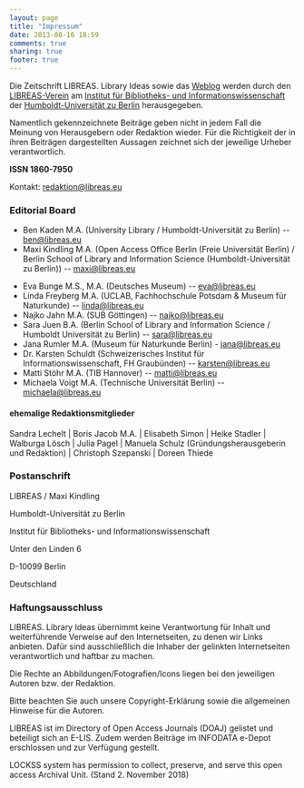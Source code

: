 ```yaml
---
layout: page
title: "Impressum"
date: 2013-08-16 18:59
comments: true
sharing: true
footer: true
---
```

Die Zeitschrift LIBREAS. Library Ideas sowie das [Weblog](http://libreas.wordpress.com/) werden durch den [LIBREAS-Verein](http://libreas-verein.eu/) am [Institut für Bibliotheks- und Informationswissenschaft](http://www.ibi.hu-berlin.de) der [Humboldt-Universität zu Berlin](http://www.hu-berlin.de) herausgegeben.

Namentlich gekennzeichnete Beiträge geben nicht in jedem Fall die Meinung von Herausgebern oder Redaktion wieder. Für die Richtigkeit der in ihren Beiträgen dargestellten Aussagen zeichnet sich der jeweilige Urheber verantwortlich.

**ISSN 1860-7950**

Kontakt: redaktion@libreas.eu

### Editorial Board

- Ben Kaden M.A. (University Library / Humboldt-Universität zu Berlin)
    -- ben@libreas.eu
- Maxi Kindling M.A. (Open Access Office Berlin (Freie Universität Berlin) / Berlin School of Library and Information Science (Humboldt-Universität zu Berlin)) -- maxi@libreas.eu

<!-- Redaktion -->

- Eva Bunge M.S., M.A. (Deutsches Museum) -- eva@libreas.eu
- Linda Freyberg M.A. (UCLAB, Fachhochschule Potsdam & Museum für Naturkunde) -- linda@libreas.eu
- Najko Jahn M.A. (SUB Göttingen) -- najko@libreas.eu
- Sara Juen B.A. (Berlin School of Library and Information Science / Humboldt Universität zu Berlin) -- sara@libreas.eu
- Jana Rumler M.A. (Museum für Naturkunde Berlin) - jana@libreas.eu
- Dr. Karsten Schuldt (Schweizerisches Institut für
    Informationswissenschaft, FH Graubünden) -- karsten@libreas.eu
- Matti Stöhr M.A. (TIB Hannover) -- matti@libreas.eu
- Michaela Voigt M.A. (Technische Universität Berlin) --
    michaela@libreas.eu

#### ehemalige Redaktionsmitglieder

Sandra Lechelt | Boris Jacob M.A. | Elisabeth Simon | Heike Stadler
| Walburga Lösch | Julia Pagel | Manuela Schulz
(Gründungsherausgeberin und Redaktion) | Christoph Szepanski | Doreen
Thiede
 	 
### Postanschrift

LIBREAS / Maxi Kindling

Humboldt-Universität zu Berlin

Institut für Bibliotheks- und Informationswissenschaft

Unter den Linden 6

D-10099 Berlin

Deutschland

### Haftungsausschluss

LIBREAS. Library Ideas übernimmt keine Verantwortung für Inhalt und
weiterführende Verweise auf den Internetseiten, zu denen wir Links
anbieten. Dafür sind ausschließlich die Inhaber der gelinkten
Internetseiten verantwortlich und haftbar zu machen.

Die Rechte an Abbildungen/Fotografien/Icons liegen bei den jeweiligen
Autoren bzw. der Redaktion.

Bitte beachten Sie auch unsere Copyright-Erklärung sowie die allgemeinen
Hinweise für die Autoren.

LIBREAS ist im Directory of Open Access Journals (DOAJ) gelistet und
beteiligt sich an E-LIS. Zudem werden Beiträge im INFODATA e-Depot
erschlossen und zur Verfügung gestellt.

LOCKSS system has permission to collect, preserve, and serve this open
access Archival Unit. (Stand 2. November 2018)
